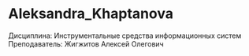 # Aleksandra_Khaptanova
Дисциплина: Инструментальные средства информационных систем
Преподаватель: Жигжитов Алексей Олегович
